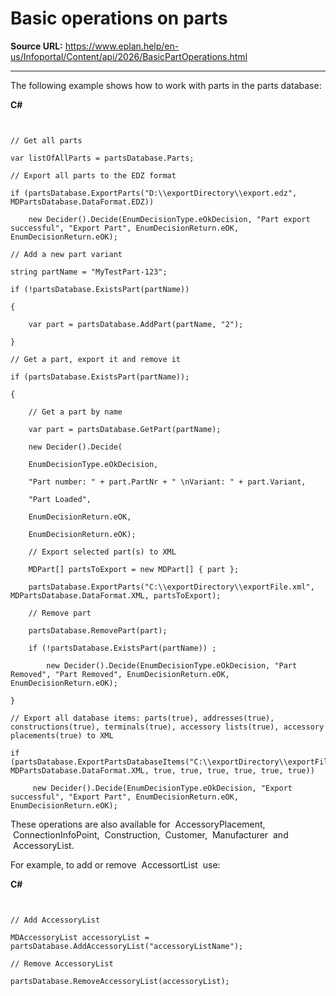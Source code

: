 # Basic operations on parts

**Source URL:** https://www.eplan.help/en-us/Infoportal/Content/api/2026/BasicPartOperations.html

---

The following example shows how to work with parts in the parts database:

**C#**

```


// Get all parts

var listOfAllParts = partsDatabase.Parts;

// Export all parts to the EDZ format

if (partsDatabase.ExportParts("D:\\exportDirectory\\export.edz", MDPartsDatabase.DataFormat.EDZ))

    new Decider().Decide(EnumDecisionType.eOkDecision, "Part export successful", "Export Part", EnumDecisionReturn.eOK, EnumDecisionReturn.eOK);

// Add a new part variant

string partName = "MyTestPart-123";

if (!partsDatabase.ExistsPart(partName))

{       

    var part = partsDatabase.AddPart(partName, "2");       

}

// Get a part, export it and remove it

if (partsDatabase.ExistsPart(partName));

{

    // Get a part by name

    var part = partsDatabase.GetPart(partName);

    new Decider().Decide(

    EnumDecisionType.eOkDecision,

    "Part number: " + part.PartNr + " \nVariant: " + part.Variant,

    "Part Loaded",

    EnumDecisionReturn.eOK,

    EnumDecisionReturn.eOK); 

    // Export selected part(s) to XML

    MDPart[] partsToExport = new MDPart[] { part };

    partsDatabase.ExportParts("C:\\exportDirectory\\exportFile.xml", MDPartsDatabase.DataFormat.XML, partsToExport);          

    // Remove part

    partsDatabase.RemovePart(part);

    if (!partsDatabase.ExistsPart(partName)) ;

        new Decider().Decide(EnumDecisionType.eOkDecision, "Part Removed", "Part Removed", EnumDecisionReturn.eOK, EnumDecisionReturn.eOK);

}

// Export all database items: parts(true), addresses(true), constructions(true), terminals(true), accessory lists(true), accessory placements(true) to XML

if (partsDatabase.ExportPartsDatabaseItems("C:\\exportDirectory\\exportFile.xml", MDPartsDatabase.DataFormat.XML, true, true, true, true, true, true))

     new Decider().Decide(EnumDecisionType.eOkDecision, "Export successful", "Export Part", EnumDecisionReturn.eOK, EnumDecisionReturn.eOK);

```

These operations are also available for  AccessoryPlacement,  ConnectionInfoPoint,  Construction,  Customer,  Manufacturer  and  AccessoryList.

For example, to add or remove  AccessortList  use:

**C#**

```


// Add AccessoryList

MDAccessoryList accessoryList = partsDatabase.AddAccessoryList("accessoryListName");

// Remove AccessoryList

partsDatabase.RemoveAccessoryList(accessoryList);

```